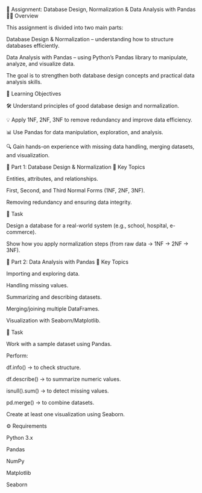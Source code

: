 📘 Assignment: Database Design, Normalization & Data Analysis with Pandas
👩‍🎓 Overview

This assignment is divided into two main parts:

Database Design & Normalization – understanding how to structure databases efficiently.

Data Analysis with Pandas – using Python’s Pandas library to manipulate, analyze, and visualize data.

The goal is to strengthen both database design concepts and practical data analysis skills.

🎯 Learning Objectives

🛠️ Understand principles of good database design and normalization.

💡 Apply 1NF, 2NF, 3NF to remove redundancy and improve data efficiency.

📊 Use Pandas for data manipulation, exploration, and analysis.

🔍 Gain hands-on experience with missing data handling, merging datasets, and visualization.

📂 Part 1: Database Design & Normalization
🔑 Key Topics

Entities, attributes, and relationships.

First, Second, and Third Normal Forms (1NF, 2NF, 3NF).

Removing redundancy and ensuring data integrity.

📝 Task

Design a database for a real-world system (e.g., school, hospital, e-commerce).

Show how you apply normalization steps (from raw data → 1NF → 2NF → 3NF).

📂 Part 2: Data Analysis with Pandas
🔑 Key Topics

Importing and exploring data.

Handling missing values.

Summarizing and describing datasets.

Merging/joining multiple DataFrames.

Visualization with Seaborn/Matplotlib.

📝 Task

Work with a sample dataset using Pandas.

Perform:

df.info() → to check structure.

df.describe() → to summarize numeric values.

isnull().sum() → to detect missing values.

pd.merge() → to combine datasets.

Create at least one visualization using Seaborn.

⚙️ Requirements

Python 3.x

Pandas

NumPy

Matplotlib

Seaborn
